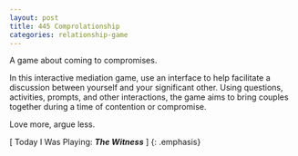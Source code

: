 ```yaml
---
layout: post
title: 445 Comprolationship
categories: relationship-game
---
```

A game about coming to compromises.

In this interactive mediation game, use an interface to help facilitate a discussion between yourself and your significant other. Using questions, activities, prompts, and other interactions, the game aims to bring couples together during a time of contention or compromise.

Love more, argue less.

[ Today I Was Playing: ***The Witness*** ]
{: .emphasis}